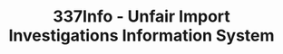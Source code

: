 ---
layout: default
bigquery: https://console.cloud.google.com/bigquery?p=patents-public-data&d=usitc_investigations&page=dataset&project=sheets-management-319211
citation: US International Trade Commission 337Info Unfair Import Investigations Information
  System
contributors: US International Trade Comission
cost: None
description: US International Trade Commission 337Info Unfair Import Investigations
  Information System contains data on investigations done under Section 337. Section
  337 declares the infringement of certain statutory intellectual property rights
  and other forms of unfair competition in import trade to be unlawful practices.
  Most Section 337 investigations involve allegations of patent or registered trademark
  infringement.
documentation: FAQ and tutorial available on the site
last_edit: 04/05/2022, 22:59:59
location: https://pubapps2.usitc.gov/337external/
maintained_by: US International Trade Comission
schema_fields:
- patentNumbers
- htsNumbers
- endDateMarkmanHearing
- scheduledEndDateEvidHear
- teoReliefGranted
- publication_number
- teoIdDueDate
- currentStatus
- docketNo
- finalDetViolation
- actualEndDateEvidHear
- reportingRequirements
- targetDate
- internalRemand
- cafcAppeals
- ouiiAttorney
- teoIdIssueDate
- lastUpdated
- invUnfairAct
- dateCreated
- trademarkNumbers
- investigationType
- issueDateOtherNonFinal
- complainant
- markmanHearing
- finalIdOnViolationDue
- investigationNo
- teoProceedingInvolved
- actualStartDateEvidHear
- investigationTermDate
- id
- startDateMarkmanHearing
- gcAttorney
- dateComplaintFiled
- respondent
- finalIdOnViolationIssue
- patentNumber
- aljAssigned
- currentActiveALJ
- finalDetNoViolation
- ouiiParticipation
- copyrightNumbers
- dateOfPublicationFrNotice
- scheduledStartDateEvidHear
- title
shortname: unfair_import_investigations
tags:
- import
- legal
- trade
timeframe: 2008-2021 (prior to 2008 downloadable as a JSON file)
title: 337Info - Unfair Import Investigations Information System
uuid: 2721f5ec-e599-4890-9265-9706719fc71e
---
